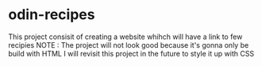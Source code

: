 # odin-recipes

This project consisit of creating a website whihch will have a link to few recipies 
NOTE : The project will not look good because it's gonna only be build with HTML
I will revisit this project in the future to style it up with CSS 
